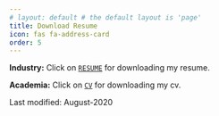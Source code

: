 ```yaml
---
# layout: default # the default layout is 'page'
title: Download Resume
icon: fas fa-address-card
order: 5
---
```


**Industry:** Click on [`RESUME`](/Javad_Zandi_Resume.pdf) for downloading my resume.

**Academia:** Click on [`CV`](/Javad_Zandi_CV.pdf) for downloading my cv.

Last modified: August-2020
